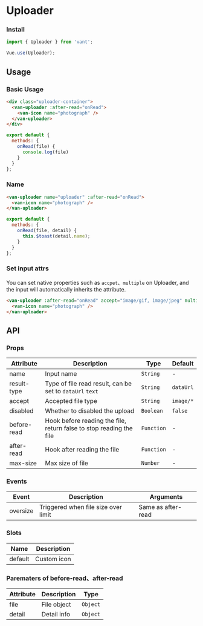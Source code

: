 # Uploader

### Install

``` javascript
import { Uploader } from 'vant';

Vue.use(Uploader);
```

## Usage

### Basic Usage

```html
<div class="uploader-container">
  <van-uploader :after-read="onRead">
    <van-icon name="photograph" />
  </van-uploader>
</div>
```

```javascript
export default {
  methods: {
    onRead(file) {
      console.log(file)
    }
  }
};
```

### Name

```html
<van-uploader name="uploader" :after-read="onRead">
  <van-icon name="photograph" />
</van-uploader>
```

```javascript
export default {
  methods: {
    onRead(file, detail) {
      this.$toast(detail.name);
    }
  }
};
```

### Set input attrs

You can set native properties such as `accpet`、`multiple` on Uploader, and the input will automatically inherits the attribute.

```html
<van-uploader :after-read="onRead" accept="image/gif, image/jpeg" multiple>
  <van-icon name="photograph" />
</van-uploader>
```

## API

### Props

| Attribute | Description | Type | Default |
|------|------|------|------|
| name | Input name | `String` | - |
| result-type | Type of file read result, can be set to `dataUrl` `text` | `String` | `dataUrl` |
| accept | Accepted file type | `String` | `image/*` |
| disabled | Whether to disabled the upload | `Boolean` | `false` |
| before-read | Hook before reading the file, return false to stop reading the file | `Function` | - |
| after-read | Hook after reading the file | `Function` | - |
| max-size | Max size of file | `Number` | - |

### Events

| Event | Description | Arguments |
|------|------|------|
| oversize | Triggered when file size over limit | Same as after-read |

### Slots

| Name | Description |
|------|------|
| default | Custom icon |

### Parematers of before-read、after-read

| Attribute | Description | Type |
|------|------|------|
| file | File object | `Object` |
| detail | Detail info | `Object` |
